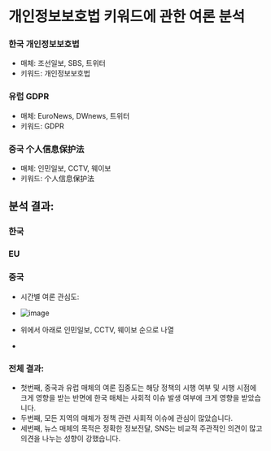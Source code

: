 # 개인정보보호법 키워드에 관한 여론 분석


### 한국 개인정보보호법
- 매체: 조선일보, SBS, 트위터
- 키워드: 개인정보보호법

### 유럽 GDPR
- 매체: EuroNews, DWnews, 트위터
- 키워드: GDPR

### 중국 个人信息保护法
- 매체: 인민일보, CCTV, 웨이보
- 키워드: 个人信息保护法

## 분석 결과:

### 한국

### EU

### 중국
- 시간별 여론 관심도:
- ![image](https://user-images.githubusercontent.com/58875794/182598942-8af69c11-2291-412b-ad99-7419f18283f6.png)
- 위에서 아래로 인민일보, CCTV, 웨이보 순으로 나열

- 
### 전체 결과:
- 첫번째, 중국과 유럽 매체의 여론 집중도는 해당 정책의 시행 여부 및 시행 시점에 크게 영향을 받는 반면에 한국 매체는 사회적 이슈 발생 여부에 크게 영향을 받았습니다.
- 두번째, 모든 지역의 매체가 정책 관련 사회적 이슈에 관심이 많았습니다.
- 세번째, 뉴스 매체의 목적은 정확한 정보전달, SNS는 비교적 주관적인 의견이 많고 의견을 나누는 성향이 강했습니다.
